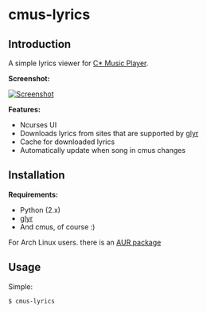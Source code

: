 cmus-lyrics
===========

Introduction
------------

A simple lyrics viewer for [C\* Music Player](http://cmus.sourceforge.net/).

**Screenshot:**

[![Screenshot](http://ompldr.org/tZDBjMQ "screenshot")](http://ompldr.org/vZDBjMQ)


**Features:**

- Ncurses UI
- Downloads lyrics from sites that are supported by [glyr](https://github.com/sahib/glyr)
- Cache for downloaded lyrics
- Automatically update when song in cmus changes

Installation
------------

**Requirements:**

- Python (2.x)
- [glyr](https://github.com/sahib/glyr)
- And cmus, of course :)

For Arch Linux users. there is an [AUR package](https://aur.archlinux.org/packages.php?ID=57528)

Usage
-----
Simple:

	$ cmus-lyrics
